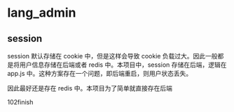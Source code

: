 # lang_admin

## session

session 默认存储在 cookie 中，但是这样会导致 cookie 负载过大。因此一般都是将用户信息存储在后端或者 redis 中。本项目中，session 存储在后端，逻辑在 app.js 中。这种方案存在一个问题，即后端重启，则用户状态丢失。

因此最好还是存在 redis 中。本项目为了简单就直接存在后端

102finish
